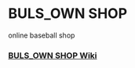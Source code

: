 # BULS_OWN SHOP

online baseball shop

### [BULS_OWN SHOP Wiki](https://github.com/shinwonse/BULS_OWN-SHOP/wiki)

